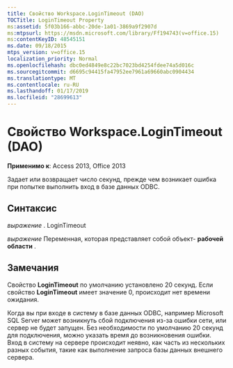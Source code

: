 ```yaml
---
title: Свойство Workspace.LoginTimeout (DAO)
TOCTitle: LoginTimeout Property
ms:assetid: 5f03b166-abbc-20de-1a01-3869a9f2907d
ms:mtpsurl: https://msdn.microsoft.com/library/Ff194743(v=office.15)
ms:contentKeyID: 48545151
ms.date: 09/18/2015
mtps_version: v=office.15
localization_priority: Normal
ms.openlocfilehash: dbc0ed4849e8c22bc7023bd4254fdee74a5d016c
ms.sourcegitcommit: d6695c94415fa47952ee7961a69660abc0904434
ms.translationtype: MT
ms.contentlocale: ru-RU
ms.lasthandoff: 01/17/2019
ms.locfileid: "28699613"
---
```

# <a name="workspacelogintimeout-property-dao"></a>Свойство Workspace.LoginTimeout (DAO)


**Применимо к**: Access 2013, Office 2013

Задает или возвращает число секунд, прежде чем возникает ошибка при попытке выполнить вход в базе данных ODBC.

## <a name="syntax"></a>Синтаксис

*выражение* . LoginTimeout

*выражение* Переменная, которая представляет собой объект- **рабочей области** .

## <a name="remarks"></a>Замечания

Свойство **LoginTimeout** по умолчанию установлено 20 секунд. Если свойство **LoginTimeout** имеет значение 0, происходит нет времени ожидания.

Когда вы при входе в систему в базе данных ODBC, например Microsoft SQL Server может возникнуть сбой подключения из-за ошибки сети, или сервер не будет запущен. Без необходимости по умолчанию 20 секунд для подключения, можно указать время до возникновения ошибки. Вход в систему на сервере происходит неявно, как часть из нескольких разных события, такие как выполнение запроса базы данных внешнего сервера.

